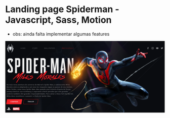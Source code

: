 # Landing page Spiderman - Javascript, Sass, Motion

- obs: ainda falta implementar algumas features

![obs: ainda está em desenvolvimento](./img/spiderman.png)
